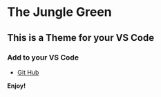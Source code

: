 # The Jungle Green
## This is a Theme for your VS Code
### Add to your VS Code
* [Git Hub](https://cutt.ly/4nrzBZx)


**Enjoy!**
